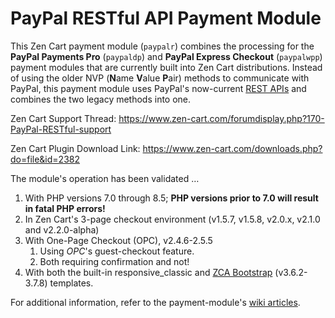 # PayPal RESTful API Payment Module
This Zen Cart payment module (`paypalr`) combines the processing for the **PayPal Payments Pro** (`paypaldp`) and **PayPal Express Checkout** (`paypalwpp`) payment modules that are currently built into Zen Cart distributions.  Instead of using the older NVP (**N**ame **V**alue **P**air) methods to communicate with PayPal, this payment module uses PayPal's now-current [REST APIs](https://developer.paypal.com/api/rest/) and combines the two legacy methods into one.

Zen Cart Support Thread: https://www.zen-cart.com/forumdisplay.php?170-PayPal-RESTful-support

Zen Cart Plugin Download Link: https://www.zen-cart.com/downloads.php?do=file&id=2382

The module's operation has been validated …

1. With PHP versions 7.0 through 8.5; **PHP versions prior to 7.0 will result in fatal PHP errors!**
2. In Zen Cart's 3-page checkout environment (v1.5.7, v1.5.8, v2.0.x, v2.1.0 and v2.2.0-alpha)
3. With One-Page Checkout  (OPC), v2.4.6-2.5.5
   1. Using *OPC*'s guest-checkout feature.
   2. Both requiring confirmation and not!
4. With both the built-in responsive_classic and [ZCA Bootstrap](https://www.zen-cart.com/downloads.php?do=file&id=2191) (v3.6.2-3.7.8) templates.

For additional information, refer to the payment-module's [wiki articles](https://github.com/lat9/paypalr/wiki).
